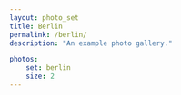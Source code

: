 ```yaml
---
layout: photo_set
title: Berlin
permalink: /berlin/
description: "An example photo gallery."

photos:
    set: berlin
    size: 2
---
```

